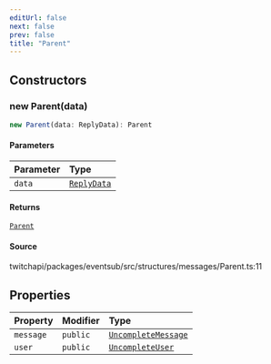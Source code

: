 ```yaml
---
editUrl: false
next: false
prev: false
title: "Parent"
---
```


## Constructors

### new Parent(data)

```ts
new Parent(data: ReplyData): Parent
```

#### Parameters

| Parameter | Type |
| :------ | :------ |
| `data` | [`ReplyData`](../interfaces/ReplyData.md) |

#### Returns

[`Parent`](Parent.md)

#### Source

twitchapi/packages/eventsub/src/structures/messages/Parent.ts:11

## Properties

| Property | Modifier | Type |
| :------ | :------ | :------ |
| `message` | `public` | [`UncompleteMessage`](UncompleteMessage.md) |
| `user` | `public` | [`UncompleteUser`](UncompleteUser.md) |
